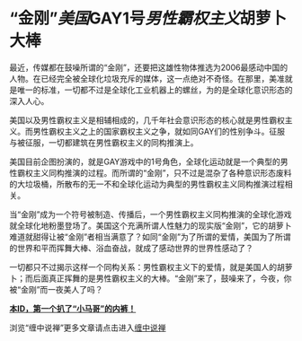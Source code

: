 “金刚”*美国*GAY1号*男性霸权主义*胡萝卜大棒
====



最近，传媒都在鼓噪所谓的“金刚”，还要把这雄性物体推选为2006最感动中国的人物。在已经完全被全球化垃圾充斥的媒体，这一点绝对不奇怪。在那里，美准就是唯一的标准，一切都不过是全球化工业机器上的螺丝，为的是全球化意识形态的深入人心。

美国以及男性霸权主义是相辅相成的，几千年社会意识形态的核心就是男性霸权主义。而男性霸权主义之上的国家霸权主义之争，就如同GAY们的性别争斗。征服与被征服，一切都建筑在男性霸权主义的同构推演上。

美国目前企图扮演的，就是GAY游戏中的1号角色，全球化运动就是一个典型的男性霸权主义同构推演的过程。而所谓的“金刚”，只不过是混杂了各种意识形态废料的大垃圾桶，所散布的无一不和全球化运动为典型的男性霸权主义同构推演过程相关。

当“金刚”成为一个符号被制造、传播后，一个男性霸权主义同构推演的全球化游戏就全球化地粉墨登场了。美国这个充满所谓人性魅力的现实版“金刚”，它的胡萝卜难道就甜得让被“金刚”者相当满意了？如同“金刚”为了所谓的爱情，美国为了所谓的世界和平而挥舞大棒、浴血奋战，就成了感动世界的世界性感动了？

一切都只不过揭示这样一个同构关系：男性霸权主义下的爱情，就是美国人的胡萝卜；而后面真正挥舞的是男性霸权主义的大棒。“金刚”来了，鼓噪来了，今夜，你被“金刚”而一夜美人了吗？

[**本ID，第一个扒了“小马哥”的内裤！**](http://blog.sina.com.cn/u/486e105c010002ea)

浏览“缠中说禅”更多文章请点击进入[缠中说禅](http://blog.sina.com.cn/m/chzhshch)
